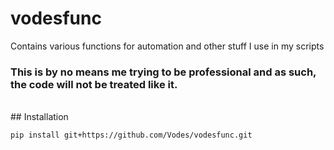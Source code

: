 # vodesfunc

Contains various functions for automation and other stuff I use in my scripts

### This is by no means me trying to be professional and as such, the code will not be treated like it.

<br>
## Installation

`pip install git+https://github.com/Vodes/vodesfunc.git`
